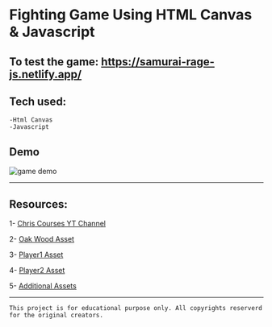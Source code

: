 # Fighting Game Using HTML Canvas & Javascript


## To test the game: https://samurai-rage-js.netlify.app/


## Tech used:
    -Html Canvas
    -Javascript

## Demo

![game demo](./assets/game_demo.gif)

---

## Resources:

1- [Chris Courses YT Channel](https://www.youtube.com/watch?v=vyqbNFMDRGQ)

2- [Oak Wood Asset](https://brullov.itch.io/oak-woods)

3- [Player1 Asset](https://luizmelo.itch.io/martial-hero)

4- [Player2 Asset](https://luizmelo.itch.io/martial-hero-2)

5- [Additional Assets](https://drive.google.com/drive/folders/1569Y7WYX-aQf6LKstJtpuWQD0ylWxZ4P)

---
    This project is for educational purpose only. All copyrights reserverd for the original creators. 
